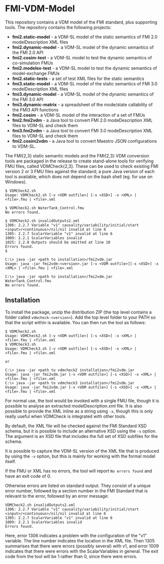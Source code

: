 # FMI-VDM-Model

This repository contains a VDM model of the FMI standard, plus supporting tools. The repository contains the following projects:

* **fmi2.static-model** - a VDM-SL model of the static semantics of FMI 2.0 modelDescription XML files
* **fmi2.dynamic-model** - a VDM-SL model of the dynamic semantics of the FMI 2.0 API
* **fmi2.cosim-test** - a VDM-SL model to test the dynamic semantics of co-simulation FMUs
* **fmi2.modelex-test** - a VDM-SL model to test the dynamic semantics of model-exchange FMUs
* **fmi2.static-tests** - a set of test XML files for the static semantics
* **fmi3.static-model** - a VDM-SL model of the static semantics of FMI 3.0 modelDescription XML files
* **fmi3.dynamic-model** - a VDM-SL model of the dynamic semantics of the FMI 3.0 API
* **fmi3.dynamic-matrix** - a spreadsheet of the mode/state callability of the FMI3 API functions
* **fmi2.cosim** - a VDM-SL model of the interaction of a set of FMUs
* **fmi2.fmi2vdm** - a Java tool to convert FMI 2.0 modeDescription XML files to VDM-SL and check them
* **fmi3.fmi2vdm** - a Java tool to convert FMI 3.0 modeDescription XML files to VDM-SL and check them
* **fmi2.cosim2vdm** - a Java tool to convert Maestro JSON configurations to VDM-SL.

The FMI\{2,3\} static semantic models and the FMI\{2,3\} VDM conversion tools are packaged in the release to create stand-alone tools for verifying FMU files, called VDMCheck\{2,3\}. These can be used to check existing FMI version 2 or 3 FMU files against the standard; a pure Java version of each tool is available, which does not depend on the bash shell (eg. for use on Windows).

```
$ VDMCheck2.sh
Usage: VDMCheck2.sh [-v <VDM outfile>] [-s <XSD>] -x <XML> | <file>.fmu | <file>.xml

$ VDMCheck2.sh WaterTank_Control.fmu
No errors found.

$ VDMCheck2.sh invalidOutputs2.xml
1306: 2.2.7 Variable "v1" causality/variability/initial/start <input>/<continuous>/nil/nil invalid at line 6
1305: 2.2.7 ScalarVariable "v1" invalid at line 6
1009: 2.2.1 ScalarVariables invalid
1025: 2.2.8 Outputs should be omitted at line 10
Errors found.
$

C:\> java -jar <path to installation>/fmi2vdm.jar
Usage: java -jar fmi2vdm-<version>.jar [-v <VDM outfile>][-s <XSD>] -x <XML> | <file>.fmu | <file>.xml

C:\> java -jar <path to installation>/fmi2vdm.jar WaterTank_Control.fmu 
No errors found.
```

## Installation

To install the package, unzip the distribution ZIP (the top level contains a folder called `vdmcheck-<version>`). Add the top level folder to your PATH so that the script within is available. You can then run the tool as follows:
```
$ VDMCheck2.sh
Usage: VDMCheck2.sh [-v <VDM outfile>] [-s <XSD>] -x <XML> | <file>.fmu | <file>.xml
$ VDMCheck3.sh 
Usage: VDMCheck3.sh [-v <VDM outfile>] [-s <XSD>] -x <XML> | <file>.fmu | <file>.xml

or

C:\> java -jar <path to vdmcheck2 installation>/fmi2vdm.jar 
Usage: java -jar fmi2vdm.jar [-v <VDM outfile>] [-s <XSD>] -x <XML> | <file>.fmu | <file>.xml
C:\> java -jar <path to vdmcheck3 installation>/fmi2vdm.jar 
Usage: java -jar fmi2vdm.jar [-v <VDM outfile>] [-s <XSD>] -x <XML> | <file>.fmu | <file>.xml
```
For normal use, the tool would be invoked with a single FMU file, though it is possible to analyse an extracted modelDescription.xml file. It is also possible to provide the XML inline as a string using `-x`, though this is only really useful when VDMCheck is integrated with other tools.

By default, the XML file will be checked against the FMI Standard XSD schema, but it is possible to include an alternative XSD using the `-s` option. The argument is an XSD file that includes the full set of XSD subfiles for the schema.

It is possible to capture the VDM-SL version of the XML file that is produced by using the `-v` option, but this is mainly for working with the formal model itself.

If the FMU or XML has no errors, the tool will report `No errors found` and have an exit code of 0.

Otherwise errors are listed on standard output. They consist of a unique error number, followed by a section number in the FMI Standard that is relevant to the error, followed by an error message:
```
VDMCheck2.sh invalidOutputs2.xml 
1306: 2.2.7 Variable "v1" causality/variability/initial/start <input>/<continuous>/nil/nil invalid at line 6
1305: 2.2.7 ScalarVariable "v1" invalid at line 6
1009: 2.2.1 ScalarVariables invalid
Errors found.
```
Here, error 1306 indicates a problem with the configuration of the "v1" variable. The line number indicates the location in the XML file. Then 1305 summarises that there were errors (possibly several) with v1, and error 1009 indicates that there were errors with the ScalarVariables in general. The exit code from the tool will be 1 rather than 0, since there were errors.


